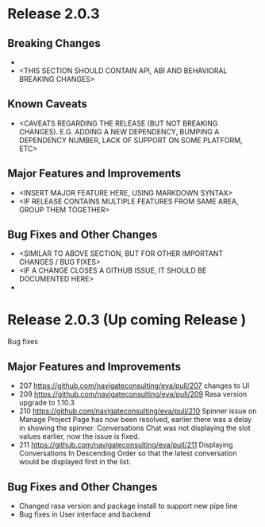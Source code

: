 # Release 2.0.3

<INSERT SMALL BLURB ABOUT RELEASE FOCUS AREA AND POTENTIAL TOOLCHAIN CHANGES>

## Breaking Changes

* <DOCUMENT BREAKING CHANGES HERE>
* <THIS SECTION SHOULD CONTAIN API, ABI AND BEHAVIORAL BREAKING CHANGES>

## Known Caveats

* <CAVEATS REGARDING THE RELEASE (BUT NOT BREAKING CHANGES). E.G. ADDING A NEW DEPENDENCY, BUMPING A DEPENDENCY NUMBER, LACK OF SUPPORT ON SOME PLATFORM, ETC>

## Major Features and Improvements

* <INSERT MAJOR FEATURE HERE, USING MARKDOWN SYNTAX>
* <IF RELEASE CONTAINS MULTIPLE FEATURES FROM SAME AREA, GROUP THEM TOGETHER>

## Bug Fixes and Other Changes

* <SIMILAR TO ABOVE SECTION, BUT FOR OTHER IMPORTANT CHANGES / BUG FIXES>
* <IF A CHANGE CLOSES A GITHUB ISSUE, IT SHOULD BE DOCUMENTED HERE>
* <NOTES SHOULD BE GROUPED PER AREA>



# Release 2.0.3 (Up coming Release )

Bug fixes

## Major Features and Improvements

* 207 <https://github.com/navigateconsulting/eva/pull/207> changes to UI
* 209 <https://github.com/navigateconsulting/eva/pull/209> Rasa version upgrade to 1.10.3
* 210 <https://github.com/navigateconsulting/eva/pull/210> Spinner issue on Manage Project Page has now been resolved, earlier there was a delay in showing the spinner. Conversations Chat was not displaying the slot values earlier, now the issue is fixed.
* 211 <https://github.com/navigateconsulting/eva/pull/211> Displaying Conversations In Descending Order so that the latest conversation would be displayed first in the list.

## Bug Fixes and Other Changes

* Changed rasa version and package install to support new pipe line 
* Bug fixes in User interface and backend 
